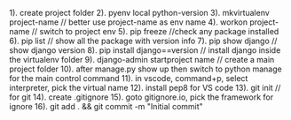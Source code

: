 1). create project folder
2). pyenv local python-version
3). mkvirtualenv project-name // better use project-name as env name
4). workon project-name // switch to project env
5). pip freeze //check any package installed
6). pip list // show all the package with version info
7). pip show django // show django version
8). pip install django==version // install django inside the virtualenv folder
9). django-admin startproject name // create a main project folder
10). after manage.py show up then switch to python manage for the main control command
11). in vscode, command+p, select interpreter, pick the virtual name
12). install pep8 for VS code
13). git init // for git
14). create .gitignore
15). goto gitignore.io, pick the framework for ignore
16). git add . && git commit -m "Initial commit"
